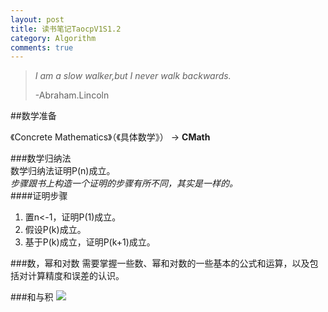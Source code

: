 ```yaml
---
layout: post
title: 读书笔记TaocpV1S1.2
category: Algorithm
comments: true
---
```


>*I am a slow walker,but I never walk backwards.*
>
>-Abraham.Lincoln

##数学准备

《Concrete Mathematics》（《具体数学》） -> **CMath**

###数学归纳法
<br>
数学归纳法证明P(n)成立。<br>
*步骤跟书上构造一个证明的步骤有所不同，其实是一样的。*<br>
####证明步骤
1. 置n<-1，证明P(1)成立。<br>
2. 假设P(k)成立。<br>
3. 基于P(k)成立，证明P(k+1)成立。<br>

###数，幂和对数
需要掌握一些数、幂和对数的一些基本的公式和运算，以及包括对计算精度和误差的认识。<br>

###和与积
<img src="http://chart.googleapis.com/chart?cht=tx&chl= \sum_{j\leq k} \binom{j+k}{2j-k}" style="border:none;">
